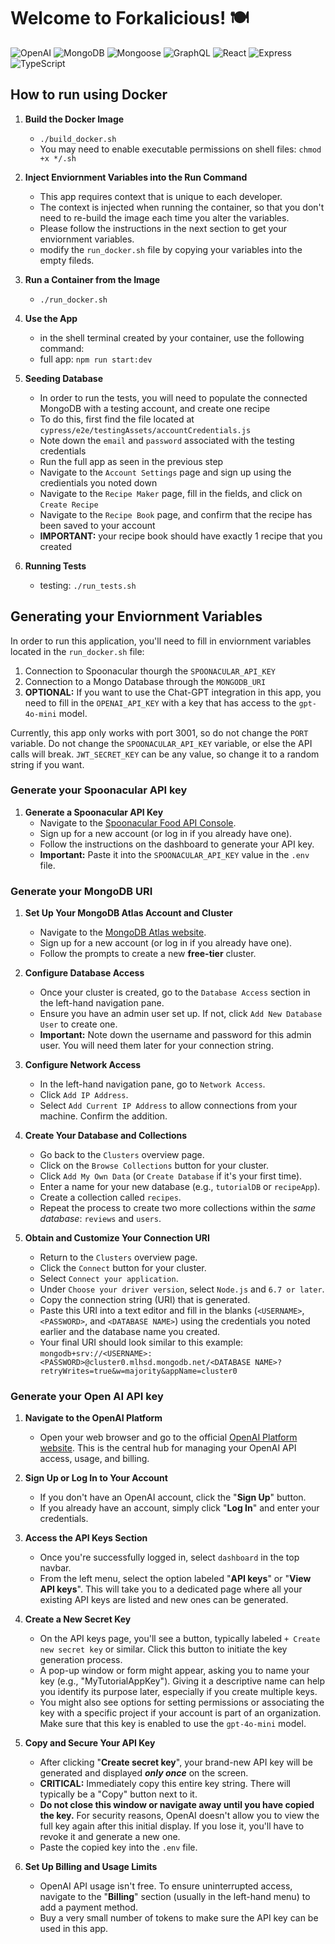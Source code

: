 <!-- prettier-ignore -->
# Welcome to Forkalicious! 🍽️

![OpenAI](https://img.shields.io/badge/ChatGPT-Integration-%2316A180?logo=openai) ![MongoDB](https://img.shields.io/badge/MongoDB-%23429E47?logo=mongoDB&logoColor=white) ![Mongoose](https://img.shields.io/badge/Mongoose-%23880000?logo=Mongoose&logoColor=white) ![GraphQL](https://img.shields.io/badge/GraphQL-%23F25CC0?logo=graphql) ![React](https://img.shields.io/badge/React-%2361DAFB?logo=react&logoColor=white) ![Express](https://img.shields.io/badge/Express-%23F0D951?logo=express&logoColor=black) ![TypeScript](https://img.shields.io/badge/TypeScript-%232D79C7?logo=typescript&logoColor=white)

## How to run using Docker

1.  **Build the Docker Image**
    * `./build_docker.sh`
    * You may need to enable executable permissions on shell files: `chmod +x */.sh`

2.  **Inject Enviornment Variables into the Run Command**
    * This app requires context that is unique to each developer. 
    * The context is injected when running the container, so that you don't need to re-build the image each time you alter the variables.
    * Please follow the instructions in the next section to get your enviornment variables.
    * modify the `run_docker.sh` file by copying your variables into the empty fileds.

3.  **Run a Container from the Image**
    * `./run_docker.sh`

4. **Use the App**
    * in the shell terminal created by your container, use the following command:
    * full app: `npm run start:dev`

5.  **Seeding Database**
    * In order to run the tests, you will need to populate the connected MongoDB with a testing account, and create one recipe
    * To do this, first find the file located at `cypress/e2e/testingAssets/accountCredentials.js`
    * Note down the `email` and `password` associated with the testing credentials
    * Run the full app as seen in the previous step 
    * Navigate to the `Account Settings` page and sign up using the credientials you noted down
    * Navigate to the `Recipe Maker` page, fill in the fields, and click on `Create Recipe`
    * Navigate to the `Recipe Book` page, and confirm that the recipe has been saved to your account
    * **IMPORTANT:** your recipe book should have exactly 1 recipe that you created

6.  **Running Tests**
    * testing: `./run_tests.sh`

## Generating your Enviornment Variables
In order to run this application, you'll need to fill in enviornment variables located in the `run_docker.sh` file:

1.  Connection to Spoonacular thourgh the `SPOONACULAR_API_KEY` 
2.  Connection to a Mongo Database through the `MONGODB_URI`
3.  **OPTIONAL:** If you want to use the Chat-GPT integration in this app, you need to fill in the `OPENAI_API_KEY` with a key that has access to the `gpt-4o-mini` model.

Currently, this app only works with port 3001, so do not change the `PORT` variable. Do not change the `SPOONACULAR_API_KEY` variable, or else the API calls will break. `JWT_SECRET_KEY` can be any value, so change it to a random string if you want.

### Generate your Spoonacular API key

1.  **Generate a Spoonacular API Key**
    * Navigate to the [Spoonacular Food API Console](https://spoonacular.com/food-api/console#Dashboard).
    * Sign up for a new account (or log in if you already have one).
    * Follow the instructions on the dashboard to generate your API key.
    * **Important:** Paste it into the `SPOONACULAR_API_KEY` value in the `.env` file.

### Generate your MongoDB URI

1.  **Set Up Your MongoDB Atlas Account and Cluster**
    * Navigate to the [MongoDB Atlas website](https://account.mongodb.com/account/login).
    * Sign up for a new account (or log in if you already have one).
    * Follow the prompts to create a new **free-tier** cluster.

2.  **Configure Database Access**
    * Once your cluster is created, go to the `Database Access` section in the left-hand navigation pane.
    * Ensure you have an admin user set up. If not, click `Add New Database User` to create one.
    * **Important:** Note down the username and password for this admin user. You will need them later for your connection string.

3.  **Configure Network Access**
    * In the left-hand navigation pane, go to `Network Access`.
    * Click `Add IP Address`.
    * Select `Add Current IP Address` to allow connections from your machine. Confirm the addition.

4.  **Create Your Database and Collections**
    * Go back to the `Clusters` overview page.
    * Click on the `Browse Collections` button for your cluster.
    * Click `Add My Own Data` (or `Create Database` if it's your first time).
    * Enter a name for your new database (e.g., `tutorialDB` or `recipeApp`).
    * Create a collection called `recipes`.
    * Repeat the process to create two more collections within the *same database*: `reviews` and `users`.

5.  **Obtain and Customize Your Connection URI**
    * Return to the `Clusters` overview page.
    * Click the `Connect` button for your cluster.
    * Select `Connect your application`.
    * Under `Choose your driver version`, select `Node.js` and `6.7 or later`.
    * Copy the connection string (URI) that is generated.
    * Paste this URI into a text editor and fill in the blanks (`<USERNAME>`, `<PASSWORD>`, and `<DATABASE NAME>`) using the credentials you noted earlier and the database name you created.
    * Your final URI should look similar to this example: `mongodb+srv://<USERNAME>:<PASSWORD>@cluster0.mlhsd.mongodb.net/<DATABASE NAME>?retryWrites=true&w=majority&appName=cluster0`

### Generate your Open AI API key

1.  **Navigate to the OpenAI Platform**
    * Open your web browser and go to the official [OpenAI Platform website](https://platform.openai.com/). This is the central hub for managing your OpenAI API access, usage, and billing.

2.  **Sign Up or Log In to Your Account**
    * If you don't have an OpenAI account, click the "**Sign Up**" button.
    * If you already have an account, simply click "**Log In**" and enter your credentials.

3.  **Access the API Keys Section**
    * Once you're successfully logged in, select `dashboard` in the top navbar.
    * From the left menu, select the option labeled "**API keys**" or "**View API keys**". This will take you to a dedicated page where all your existing API keys are listed and new ones can be generated.

4.  **Create a New Secret Key**
    * On the API keys page, you'll see a button, typically labeled `+ Create new secret key` or similar. Click this button to initiate the key generation process.
    * A pop-up window or form might appear, asking you to name your key (e.g., "MyTutorialAppKey"). Giving it a descriptive name can help you identify its purpose later, especially if you create multiple keys.
    * You might also see options for setting permissions or associating the key with a specific project if your account is part of an organization. Make sure that this key is enabled to use the `gpt-4o-mini` model.

5.  **Copy and Secure Your API Key**
    * After clicking "**Create secret key**", your brand-new API key will be generated and displayed ***only once*** on the screen.
    * **CRITICAL:** Immediately copy this entire key string. There will typically be a "Copy" button next to it.
    * **Do not close this window or navigate away until you have copied the key.** For security reasons, OpenAI doesn't allow you to view the full key again after this initial display. If you lose it, you'll have to revoke it and generate a new one.
    * Paste the copied key into the `.env` file.

6.  **Set Up Billing and Usage Limits**
    * OpenAI API usage isn't free. To ensure uninterrupted access, navigate to the "**Billing**" section (usually in the left-hand menu) to add a payment method.
    * Buy a very small number of tokens to make sure the API key can be used in this app.
